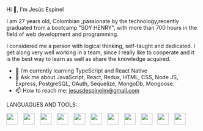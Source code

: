 Hi 👋, I'm Jesús Espinel


I am 27 years old, Colombian ,passionate by the technology,recently graduated from a bootcamp "SOY HENRY", with more than 700 hours in the field of web development and programming.

I considered me a person with logical thinking, self-taught and dedicated. I get along very well working in a team, since I really like to cooperate and it is the best way to learn as well as share the knowledge acquired.

- 🌱 I’m currently learning TypeScript and React Native
- 💬 Ask me about JavaScript, React, Redux, HTML, CSS, Node JS, Express, PostgreSQL, OAuth, Sequelize, MongoDb, Mongoose.
- 📫 How to reach me: jesusdespinelm@gmail.com

LANGUAGUES AND TOOLS:


<img width="30px" style="padding-right:10px;" src="https://cdn.jsdelivr.net/gh/devicons/devicon/icons/javascript/javascript-original.svg" />
<img width="30px" style="padding-right:10px;"  src="https://cdn.jsdelivr.net/gh/devicons/devicon/icons/react/react-original.svg" />
<img width="30px" style="padding-right:10px;"  src="https://cdn.jsdelivr.net/gh/devicons/devicon/icons/redux/redux-original.svg" />
<img width="30px" style="padding-right:10px;"  src="https://cdn.jsdelivr.net/gh/devicons/devicon/icons/css3/css3-original.svg" />
<img width="30px" style="padding-right:10px;"  src="https://cdn.jsdelivr.net/gh/devicons/devicon/icons/html5/html5-original.svg" /> 
<img width="30px" style="padding-right:10px;"  src="https://cdn.jsdelivr.net/gh/devicons/devicon/icons/tailwindcss/tailwindcss-plain.svg" />         
<img width="30px" style="padding-right:10px;"  src="https://cdn.jsdelivr.net/gh/devicons/devicon/icons/nodejs/nodejs-original-wordmark.svg" />
<img width="30px" style="padding-right:10px;"  src="https://cdn.jsdelivr.net/gh/devicons/devicon/icons/express/express-original-wordmark.svg" />
<img width="30px" style="padding-right:10px;"  src="https://cdn.jsdelivr.net/gh/devicons/devicon/icons/postgresql/postgresql-original-wordmark.svg" />
<img width="30px" style="padding-right:10px;"  src="https://cdn.jsdelivr.net/gh/devicons/devicon/icons/sequelize/sequelize-original.svg" />
<img width="30px" style="padding-right:10px;"  src="https://cdn.jsdelivr.net/gh/devicons/devicon/icons/mongodb/mongodb-original-wordmark.svg" />

          
                    
                
          
          
